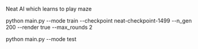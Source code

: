 Neat AI which learns to play maze

python main.py --mode train --checkpoint neat-checkpoint-1499 --n_gen 200 --render true --max_rounds 2

python main.py --mode test
